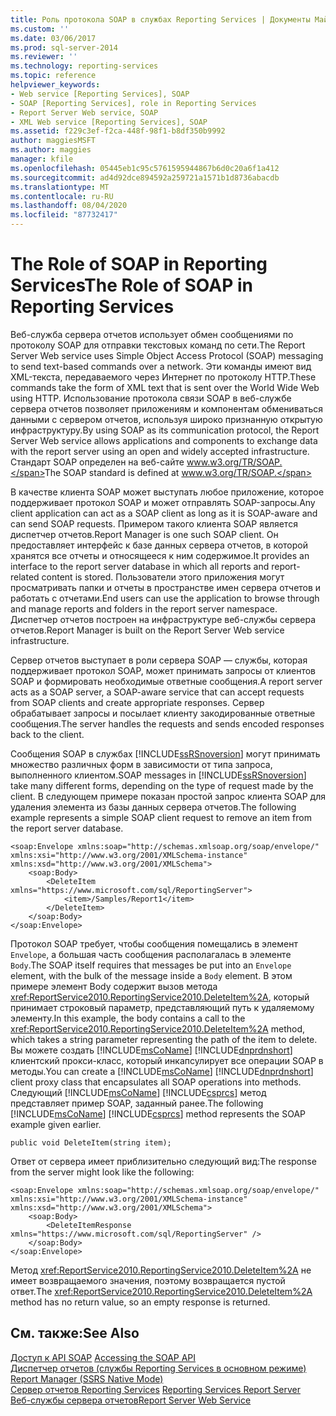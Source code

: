 ```yaml
---
title: Роль протокола SOAP в службах Reporting Services | Документы Майкрософт
ms.custom: ''
ms.date: 03/06/2017
ms.prod: sql-server-2014
ms.reviewer: ''
ms.technology: reporting-services
ms.topic: reference
helpviewer_keywords:
- Web service [Reporting Services], SOAP
- SOAP [Reporting Services], role in Reporting Services
- Report Server Web service, SOAP
- XML Web service [Reporting Services], SOAP
ms.assetid: f229c3ef-f2ca-448f-98f1-b8df350b9992
author: maggiesMSFT
ms.author: maggies
manager: kfile
ms.openlocfilehash: 05445eb1c95c5761595944867b6d0c20a6f1a412
ms.sourcegitcommit: ad4d92dce894592a259721a1571b1d8736abacdb
ms.translationtype: MT
ms.contentlocale: ru-RU
ms.lasthandoff: 08/04/2020
ms.locfileid: "87732417"
---
```

# <a name="the-role-of-soap-in-reporting-services"></a><span data-ttu-id="9b196-102">The Role of SOAP in Reporting Services</span><span class="sxs-lookup"><span data-stu-id="9b196-102">The Role of SOAP in Reporting Services</span></span>
  <span data-ttu-id="9b196-103">Веб-служба сервера отчетов использует обмен сообщениями по протоколу SOAP для отправки текстовых команд по сети.</span><span class="sxs-lookup"><span data-stu-id="9b196-103">The Report Server Web service uses Simple Object Access Protocol (SOAP) messaging to send text-based commands over a network.</span></span> <span data-ttu-id="9b196-104">Эти команды имеют вид XML-текста, передаваемого через Интернет по протоколу HTTP.</span><span class="sxs-lookup"><span data-stu-id="9b196-104">These commands take the form of XML text that is sent over the World Wide Web using HTTP.</span></span> <span data-ttu-id="9b196-105">Использование протокола связи SOAP в веб-службе сервера отчетов позволяет приложениям и компонентам обмениваться данными с сервером отчетов, используя широко признанную открытую инфраструктуру.</span><span class="sxs-lookup"><span data-stu-id="9b196-105">By using SOAP as its communication protocol, the Report Server Web service allows applications and components to exchange data with the report server using an open and widely accepted infrastructure.</span></span> <span data-ttu-id="9b196-106">Стандарт SOAP определен на веб-сайте www.w3.org/TR/SOAP.</span><span class="sxs-lookup"><span data-stu-id="9b196-106">The SOAP standard is defined at www.w3.org/TR/SOAP.</span></span>  
  
 <span data-ttu-id="9b196-107">В качестве клиента SOAP может выступать любое приложение, которое поддерживает протокол SOAP и может отправлять SOAP-запросы.</span><span class="sxs-lookup"><span data-stu-id="9b196-107">Any client application can act as a SOAP client as long as it is SOAP-aware and can send SOAP requests.</span></span> <span data-ttu-id="9b196-108">Примером такого клиента SOAP является диспетчер отчетов.</span><span class="sxs-lookup"><span data-stu-id="9b196-108">Report Manager is one such SOAP client.</span></span> <span data-ttu-id="9b196-109">Он предоставляет интерфейс к базе данных сервера отчетов, в которой хранятся все отчеты и относящееся к ним содержимое.</span><span class="sxs-lookup"><span data-stu-id="9b196-109">It provides an interface to the report server database in which all reports and report-related content is stored.</span></span> <span data-ttu-id="9b196-110">Пользователи этого приложения могут просматривать папки и отчеты в пространстве имен сервера отчетов и работать с отчетами.</span><span class="sxs-lookup"><span data-stu-id="9b196-110">End users can use the application to browse through and manage reports and folders in the report server namespace.</span></span> <span data-ttu-id="9b196-111">Диспетчер отчетов построен на инфраструктуре веб-службы сервера отчетов.</span><span class="sxs-lookup"><span data-stu-id="9b196-111">Report Manager is built on the Report Server Web service infrastructure.</span></span>  
  
 <span data-ttu-id="9b196-112">Сервер отчетов выступает в роли сервера SOAP — службы, которая поддерживает протокол SOAP, может принимать запросы от клиентов SOAP и формировать необходимые ответные сообщения.</span><span class="sxs-lookup"><span data-stu-id="9b196-112">A report server acts as a SOAP server, a SOAP-aware service that can accept requests from SOAP clients and create appropriate responses.</span></span> <span data-ttu-id="9b196-113">Сервер обрабатывает запросы и посылает клиенту закодированные ответные сообщения.</span><span class="sxs-lookup"><span data-stu-id="9b196-113">The server handles the requests and sends encoded responses back to the client.</span></span>  
  
 <span data-ttu-id="9b196-114">Сообщения SOAP в службах [!INCLUDE[ssRSnoversion](../../includes/ssrsnoversion-md.md)] могут принимать множество различных форм в зависимости от типа запроса, выполненного клиентом.</span><span class="sxs-lookup"><span data-stu-id="9b196-114">SOAP messages in [!INCLUDE[ssRSnoversion](../../includes/ssrsnoversion-md.md)] take many different forms, depending on the type of request made by the client.</span></span> <span data-ttu-id="9b196-115">В следующем примере показан простой запрос клиента SOAP для удаления элемента из базы данных сервера отчетов.</span><span class="sxs-lookup"><span data-stu-id="9b196-115">The following example represents a simple SOAP client request to remove an item from the report server database.</span></span>  
  
```  
<soap:Envelope xmlns:soap="http://schemas.xmlsoap.org/soap/envelope/" xmlns:xsi="http://www.w3.org/2001/XMLSchema-instance" xmlns:xsd="http://www.w3.org/2001/XMLSchema">  
    <soap:Body>  
        <DeleteItem xmlns="https://www.microsoft.com/sql/ReportingServer">  
            <item>/Samples/Report1</item>  
        </DeleteItem>  
    </soap:Body>  
</soap:Envelope>  
```  
  
 <span data-ttu-id="9b196-116">Протокол SOAP требует, чтобы сообщения помещались в элемент `Envelope`, а большая часть сообщения располагалась в элементе `Body`.</span><span class="sxs-lookup"><span data-stu-id="9b196-116">The SOAP itself requires that messages be put into an `Envelope` element, with the bulk of the message inside a `Body` element.</span></span> <span data-ttu-id="9b196-117">В этом примере элемент Body содержит вызов метода <xref:ReportService2010.ReportingService2010.DeleteItem%2A>, который принимает строковый параметр, представляющий путь к удаляемому элементу.</span><span class="sxs-lookup"><span data-stu-id="9b196-117">In this example, the body contains a call to the <xref:ReportService2010.ReportingService2010.DeleteItem%2A> method, which takes a string parameter representing the path of the item to delete.</span></span> <span data-ttu-id="9b196-118">Вы можете создать [!INCLUDE[msCoName](../../includes/msconame-md.md)] [!INCLUDE[dnprdnshort](../../includes/dnprdnshort-md.md)] клиентский прокси-класс, который инкапсулирует все операции SOAP в методы.</span><span class="sxs-lookup"><span data-stu-id="9b196-118">You can create a [!INCLUDE[msCoName](../../includes/msconame-md.md)] [!INCLUDE[dnprdnshort](../../includes/dnprdnshort-md.md)] client proxy class that encapsulates all SOAP operations into methods.</span></span> <span data-ttu-id="9b196-119">Следующий [!INCLUDE[msCoName](../../includes/msconame-md.md)] [!INCLUDE[csprcs](../../includes/csprcs-md.md)] метод представляет пример SOAP, заданный ранее.</span><span class="sxs-lookup"><span data-stu-id="9b196-119">The following [!INCLUDE[msCoName](../../includes/msconame-md.md)] [!INCLUDE[csprcs](../../includes/csprcs-md.md)] method represents the SOAP example given earlier.</span></span>  
  
```  
public void DeleteItem(string item);  
```  
  
 <span data-ttu-id="9b196-120">Ответ от сервера имеет приблизительно следующий вид:</span><span class="sxs-lookup"><span data-stu-id="9b196-120">The response from the server might look like the following:</span></span>  
  
```  
<soap:Envelope xmlns:soap="http://schemas.xmlsoap.org/soap/envelope/" xmlns:xsi="http://www.w3.org/2001/XMLSchema-instance" xmlns:xsd="http://www.w3.org/2001/XMLSchema">  
    <soap:Body>  
        <DeleteItemResponse xmlns="https://www.microsoft.com/sql/ReportingServer" />  
    </soap:Body>  
</soap:Envelope>  
```  
  
 <span data-ttu-id="9b196-121">Метод <xref:ReportService2010.ReportingService2010.DeleteItem%2A> не имеет возвращаемого значения, поэтому возвращается пустой ответ.</span><span class="sxs-lookup"><span data-stu-id="9b196-121">The <xref:ReportService2010.ReportingService2010.DeleteItem%2A> method has no return value, so an empty response is returned.</span></span>  
  
## <a name="see-also"></a><span data-ttu-id="9b196-122">См. также:</span><span class="sxs-lookup"><span data-stu-id="9b196-122">See Also</span></span>  
 <span data-ttu-id="9b196-123">[Доступ к API SOAP](accessing-the-soap-api.md) </span><span class="sxs-lookup"><span data-stu-id="9b196-123">[Accessing the SOAP API](accessing-the-soap-api.md) </span></span>  
 <span data-ttu-id="9b196-124">[Диспетчер отчетов (службы Reporting Services в основном режиме)](../report-manager-ssrs-native-mode.md) </span><span class="sxs-lookup"><span data-stu-id="9b196-124">[Report Manager  &#40;SSRS Native Mode&#41;](../report-manager-ssrs-native-mode.md) </span></span>  
 <span data-ttu-id="9b196-125">[Сервер отчетов Reporting Services](../reporting-services-report-server.md) </span><span class="sxs-lookup"><span data-stu-id="9b196-125">[Reporting Services Report Server](../reporting-services-report-server.md) </span></span>  
 [<span data-ttu-id="9b196-126">Веб-службы сервера отчетов</span><span class="sxs-lookup"><span data-stu-id="9b196-126">Report Server Web Service</span></span>](report-server-web-service.md)  
  
  
